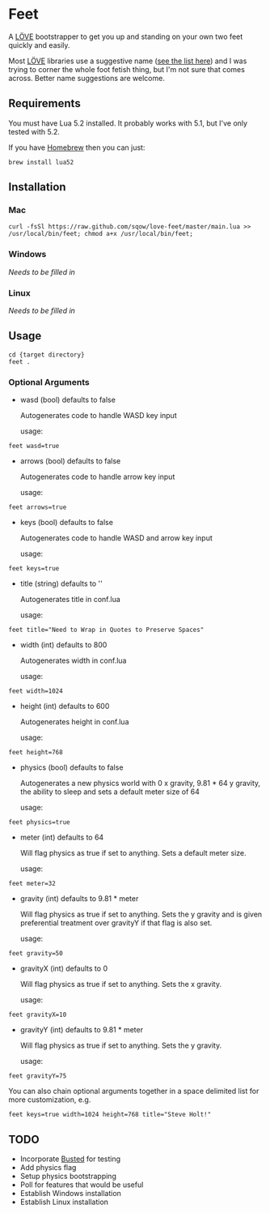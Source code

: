 # Feet

A [LÖVE](http://love2d.org/) bootstrapper to get you up and standing on your own two feet quickly and easily.

Most [LÖVE](http://love2d.org/) libraries use a suggestive name ([see the list here](https://www.love2d.org/wiki/Category:Libraries)) and I was trying to corner the whole foot fetish thing, but I'm not sure that comes across. Better name suggestions are welcome.

## Requirements

You must have Lua 5.2 installed. It probably works with 5.1, but I've only tested with 5.2.

If you have [Homebrew](http://brew.sh/) then you can just:
```Shell
brew install lua52
```

## Installation

### Mac

```Shell
curl -fsSl https://raw.github.com/sqow/love-feet/master/main.lua >> /usr/local/bin/feet; chmod a+x /usr/local/bin/feet;
```

### Windows

_Needs to be filled in_

### Linux

_Needs to be filled in_

## Usage

```
cd {target directory}
feet .
```

### Optional Arguments

- wasd
    (bool)
    defaults to false

    Autogenerates code to handle WASD key input

    usage:
```
feet wasd=true
```
- arrows
    (bool)
    defaults to false

    Autogenerates code to handle arrow key input

    usage:
```
feet arrows=true
```
- keys
    (bool)
    defaults to false

    Autogenerates code to handle WASD and arrow key input

    usage:
```
feet keys=true
```
- title
    (string)
    defaults to ''

    Autogenerates title in conf.lua

    usage:
```
feet title="Need to Wrap in Quotes to Preserve Spaces"
```
- width
    (int)
    defaults to 800

    Autogenerates width in conf.lua

    usage:
```
feet width=1024
```
- height
    (int)
    defaults to 600

    Autogenerates height in conf.lua

    usage:
```
feet height=768
```
- physics
    (bool)
    defaults to false

    Autogenerates a new physics world with 0 x gravity, 9.81 * 64 y gravity, the ability to sleep and sets a default meter size of 64

    usage:
```
feet physics=true
```
- meter
    (int)
    defaults to 64

    Will flag physics as true if set to anything. Sets a default meter size.

    usage:
```
feet meter=32
```
- gravity
    (int)
    defaults to 9.81 * meter

    Will flag physics as true if set to anything. Sets the y gravity and is given preferential treatment over gravityY if that flag is also set.

    usage:
```
feet gravity=50
```
- gravityX
    (int)
    defaults to 0

    Will flag physics as true if set to anything. Sets the x gravity.

    usage:
```
feet gravityX=10
```
- gravityY
    (int)
    defaults to 9.81 * meter

    Will flag physics as true if set to anything. Sets the y gravity.

    usage:
```
feet gravityY=75
```

You can also chain optional arguments together in a space delimited list for more customization, e.g.
```
feet keys=true width=1024 height=768 title="Steve Holt!"
```

## TODO
- Incorporate [Busted](http://olivinelabs.com/busted/) for testing
- Add physics flag
- Setup physics bootstrapping
- Poll for features that would be useful
- Establish Windows installation
- Establish Linux installation
